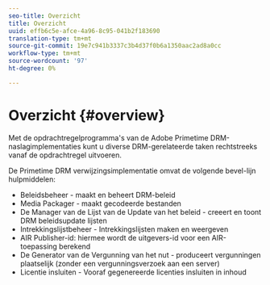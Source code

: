 ```yaml
---
seo-title: Overzicht
title: Overzicht
uuid: effb6c5e-afce-4a96-8c95-041b2f183690
translation-type: tm+mt
source-git-commit: 19e7c941b3337c3b4d37f0b6a1350aac2ad8a0cc
workflow-type: tm+mt
source-wordcount: '97'
ht-degree: 0%

---
```



# Overzicht {#overview}

Met de opdrachtregelprogramma&#39;s van de Adobe Primetime DRM-naslagimplementaties kunt u diverse DRM-gerelateerde taken rechtstreeks vanaf de opdrachtregel uitvoeren.

De Primetime DRM verwijzingsimplementatie omvat de volgende bevel-lijn hulpmiddelen:

* Beleidsbeheer - maakt en beheert DRM-beleid
* Media Packager - maakt gecodeerde bestanden
* De Manager van de Lijst van de Update van het beleid - creeert en toont DRM beleidsupdate lijsten
* Intrekkingslijstbeheer - Intrekkingslijsten maken en weergeven
* AIR Publisher-id: hiermee wordt de uitgevers-id voor een AIR-toepassing berekend
* De Generator van de Vergunning van het nut - produceert vergunningen plaatselijk (zonder een vergunningsverzoek aan een server)
* Licentie insluiten - Vooraf gegenereerde licenties insluiten in inhoud